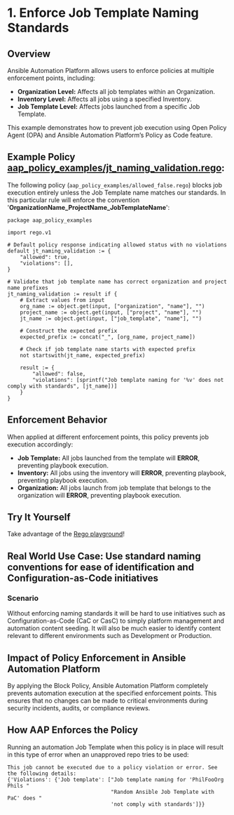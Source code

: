 # 1. Enforce Job Template Naming Standards

## Overview

Ansible Automation Platform allows users to enforce policies at multiple enforcement points, including:

* **Organization Level:** Affects all job templates within an Organization.
* **Inventory Level:** Affects all jobs using a specified Inventory.
* **Job Template Level:** Affects jobs launched from a specific Job Template.

This example demonstrates how to prevent job execution using Open Policy Agent (OPA) and Ansible Automation Platform’s Policy as Code feature.

## Example Policy [aap_policy_examples/jt_naming_validation.rego](aap_policy_examples/jt_naming_validation.rego):

The following policy (`aap_policy_examples/allowed_false.rego`) blocks job execution entirely unless the Job Template name matches our standards. In this particular rule will enforce the convention '**OrganizationName_ProjectName_JobTemplateName**':

```rego
package aap_policy_examples

import rego.v1

# Default policy response indicating allowed status with no violations
default jt_naming_validation := {
    "allowed": true,
    "violations": [],
}

# Validate that job template name has correct organization and project name prefixes
jt_naming_validation := result if {
    # Extract values from input
    org_name := object.get(input, ["organization", "name"], "")
    project_name := object.get(input, ["project", "name"], "")
    jt_name := object.get(input, ["job_template", "name"], "")

    # Construct the expected prefix
    expected_prefix := concat("_", [org_name, project_name])

    # Check if job template name starts with expected prefix
    not startswith(jt_name, expected_prefix)

    result := {
        "allowed": false,
        "violations": [sprintf("Job template naming for '%v' does not comply with standards", [jt_name])]
    }
}
```

## Enforcement Behavior

When applied at different enforcement points, this policy prevents job execution accordingly:


- **Job Template:** All jobs launched from the template will **ERROR**, preventing playbook execution.
- **Inventory:** All jobs using the inventory will **ERROR**, preventing playbook, preventing playbook execution.
- **Organization:** All jobs launch from job template that belongs to the organization will **ERROR**, preventing playbook execution.

## Try It Yourself

Take advantage of the [Rego playground](https://play.openpolicyagent.org/p/xuafwiSmYM)!

## Real World Use Case: Use standard naming conventions for ease of identification and Configuration-as-Code initiatives

### Scenario  

Without enforcing naming standards it will be hard to use initiatives such as Configuration-as-Code (CaC or CasC) to simply platform management and automation content seeding. It will also be much easier to identify content relevant to different environments such as Development or Production.

## Impact of Policy Enforcement in Ansible Automation Platform  

By applying the Block Policy, Ansible Automation Platform completely prevents automation execution at the specified enforcement points. 
This ensures that no changes can be made to critical environments during security incidents, audits, or compliance reviews.  

## How AAP Enforces the Policy  

Running an automation Job Template when this policy is in place will result in this type of error when an unapproved repo tries to be used:

```
This job cannot be executed due to a policy violation or error. See the following details:
{'Violations': {'Job template': ["Job template naming for 'PhilFooOrg Phils "
                                 "Random Ansible Job Template with PaC' does "
                                 'not comply with standards']}}
```
